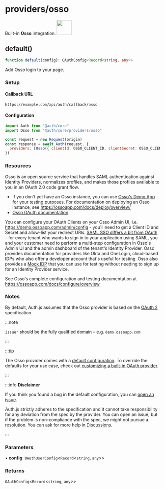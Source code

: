 # providers/osso

<div style={{backgroundColor: "#000", display: "flex", justifyContent: "space-between", color: "#fff", padding: 16}}>
<span>Built-in <b>Osso</b> integration.</span>
<a href="https://ossoapp.com/">
  <img style={{display: "block"}} src="https://authjs.dev/img/providers/osso.svg" height="48" />
</a>
</div>

## default()

```ts
function default(config): OAuthConfig<Record<string, any>>
```

Add Osso login to your page.

### Setup

#### Callback URL
```
https://example.com/api/auth/callback/osso
```

#### Configuration
```js
import Auth from "@auth/core"
import Osso from "@auth/core/providers/osso"

const request = new Request(origin)
const response = await Auth(request, {
  providers: [Osso({ clientId: OSSO_CLIENT_ID, clientSecret: OSSO_CLIENT_SECRET, issuer: OSSO_ISSUER })],
})
```

### Resources
Osso is an open source service that handles SAML authentication against Identity Providers, normalizes profiles, and makes those profiles available to you in an OAuth 2.0 code grant flow.

- If you don't yet have an Osso instance, you can use [Osso's Demo App](https://demo.ossoapp.com) for your testing purposes. For documentation on deploying an Osso instance, see https://ossoapp.com/docs/deploy/overview/
 - [Osso OAuth documentation](https://ossoapp.com/)

You can configure your OAuth Clients on your Osso Admin UI, i.e. https://demo.ossoapp.com/admin/config - you'll need to get a Client ID and Secret and allow-list your redirect URIs.
[SAML SSO differs a bit from OAuth](https://ossoapp.com/blog/saml-vs-oauth) - for every tenant who wants to sign in to your application using SAML, you and your customer need to perform a multi-step configuration in Osso's Admin UI and the admin dashboard of the tenant's Identity Provider. Osso provides documentation for providers like Okta and OneLogin, cloud-based IDPs who also offer a developer account that's useful for testing. Osso also provides a [Mock IDP](https://idp.ossoapp.com) that you can use for testing without needing to sign up for an Identity Provider service.

See Osso's complete configuration and testing documentation at https://ossoapp.com/docs/configure/overview

### Notes

By default, Auth.js assumes that the Osso provider is
based on the [OAuth 2](https://www.rfc-editor.org/rfc/rfc6749.html) specification.

:::note

`issuer` should be the fully qualified domain – e.g. `demo.ossoapp.com`

:::

:::tip

The Osso provider comes with a [default configuration](https://github.com/nextauthjs/next-auth/blob/main/packages/core/src/providers/osso.ts).
To override the defaults for your use case, check out [customizing a built-in OAuth provider](https://authjs.dev/guides/providers/custom-provider#override-default-options).

:::

:::info **Disclaimer**

If you think you found a bug in the default configuration, you can [open an issue](https://authjs.dev/new/provider-issue).

Auth.js strictly adheres to the specification and it cannot take responsibility for any deviation from
the spec by the provider. You can open an issue, but if the problem is non-compliance with the spec,
we might not pursue a resolution. You can ask for more help in [Discussions](https://authjs.dev/new/github-discussions).

:::

### Parameters

• **config**: `OAuthUserConfig`\<`Record`\<`string`, `any`\>\>

### Returns

`OAuthConfig`\<`Record`\<`string`, `any`\>\>
